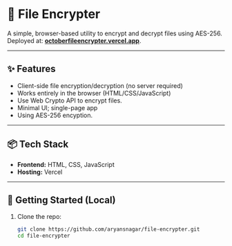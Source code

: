 # 🔐 File Encrypter

A simple, browser-based utility to encrypt and decrypt files using AES-256.  
Deployed at: **[octoberfileencrypter.vercel.app](octoberfileencrypter.vercel.app)**.  

---

## ✨ Features
- Client-side file encryption/decryption (no server required)
- Works entirely in the browser (HTML/CSS/JavaScript)
- Use Web Crypto API to encrypt files.
- Minimal UI; single-page app
- Using AES-256 encyption.

---

## 📦 Tech Stack
- **Frontend:** HTML, CSS, JavaScript  
- **Hosting:** Vercel

---

## 🚀 Getting Started (Local)
1. Clone the repo:
   ```bash
   git clone https://github.com/aryansnagar/file-encrypter.git
   cd file-encrypter
